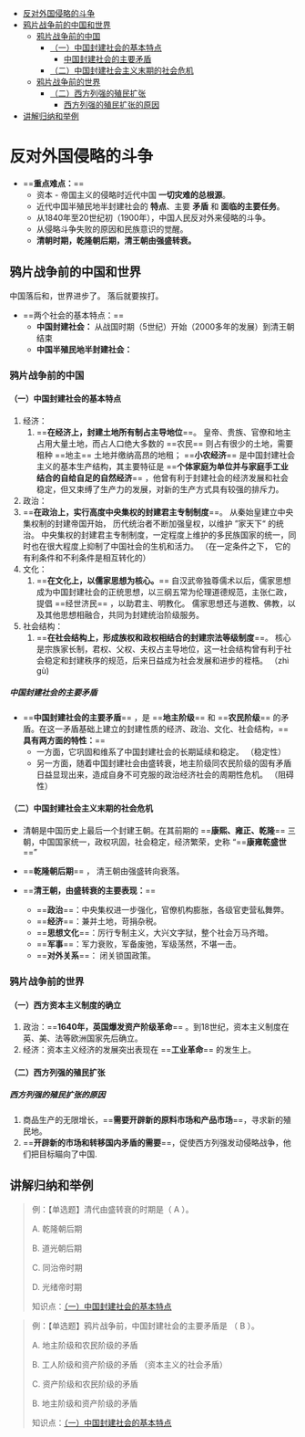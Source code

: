 - [反对外国侵略的斗争](#反对外国侵略的斗争)
- [鸦片战争前的中国和世界](#鸦片战争前的中国和世界)
  - [鸦片战争前的中国](#鸦片战争前的中国)
    - [（一）中国封建社会的基本特点](#（一）中国封建社会的基本特点)
      - [中国封建社会的主要矛盾](#中国封建社会的主要矛盾)
    - [（二）中国封建社会主义末期的社会危机](#（二）中国封建社会主义末期的社会危机)
  - [鸦片战争前的世界](#鸦片战争前的世界)
    - [（二）西方列强的殖民扩张](#（二）西方列强的殖民扩张)
      - [西方列强的殖民扩张的原因](#西方列强的殖民扩张的原因)
- [讲解归纳和举例](#讲解归纳和举例)



# 反对外国侵略的斗争

- ==**重点难点：**==
  - 资本 - 帝国主义的侵略时近代中国 **一切灾难的总根源**。
  - 近代中国半殖民地半封建社会的 **特点**、主要 **矛盾** 和 **面临的主要任务**。
  - 从1840年至20世纪初（1900年），中国人民反对外来侵略的斗争。
  - 从侵略斗争失败的原因和民族意识的觉醒。
  - **清朝时期，乾隆朝后期，清王朝由强盛转衰。**



## 鸦片战争前的中国和世界

中国落后和，世界进步了。 落后就要挨打。

- ==两个社会的基本特点：==
  - **中国封建社会：**  从战国时期（5世纪）开始（2000多年的发展）到清王朝结束
  - **中国半殖民地半封建社会：** 



### 鸦片战争前的中国

#### （一）中国封建社会的基本特点

1. 经济：
   1. ==**在经济上，封建土地所有制占主导地位**==。 皇帝、贵族、官僚和地主占用大量土地，而占人口绝大多数的 ==农民== 则占有很少的土地，需要租种 ==地主== 土地并缴纳高昂的地租； ==**小农经济**== 是中国封建社会主义的基本生产结构，其主要特征是 ==**个体家庭为单位并与家庭手工业结合的自给自足的自然经济**== ，他曾有利于封建社会的经济发展和社会稳定，但又束缚了生产力的发展，对新的生产方式具有较强的排斥力。
2.  政治：
   1. ==**在政治上，实行高度中央集权的封建君主专制制度**==。 从秦始皇建立中央集权制的封建帝国开始， 历代统治者不断加强皇权，以维护 ”家天下“ 的统治。 中央集权的封建君主专制制度，一定程度上维护的多民族国家的统一，同时也在很大程度上抑制了中国社会的生机和活力。 （在一定条件之下， 它的有利条件和不利条件是相互转化的）
3. 文化：
   1. ==**在文化上，以儒家思想为核心。**==   自汉武帝独尊儒术以后，儒家思想成为中国封建社会的正统思想，以三纲五常为伦理道德规范，主张仁政，提倡 ==经世济民== ，以助君主、明教化。 儒家思想还与道教、佛教，以及其他思想相融合，共同为封建统治阶级服务。
4. 社会结构：
   1. ==**在社会结构上，形成族权和政权相结合的封建宗法等级制度**==。 核心是宗族家长制，君权、父权、夫权占主导地位，这一社会结构曾有利于社会稳定和封建秩序的规范，后来日益成为社会发展和进步的桎梏。 （zhì gù)



##### 中国封建社会的主要矛盾

- ==**中国封建社会的主要矛盾**== ，是 ==**地主阶级**== 和 ==**农民阶级**== 的矛盾。在这一矛盾基础上建立的封建性质的经济、政治、文化、社会结构，==**具有两方面的特性：**==
  - 一方面，它巩固和维系了中国封建社会的长期延续和稳定。  （稳定性）
  - 另一方面，随着中国封建社会由盛转衰，地主阶级同农民阶级的固有矛盾日益显现出来，造成自身不可克服的政治经济社会的周期性危机。   （阻碍性）



#### （二）中国封建社会主义末期的社会危机

- 清朝是中国历史上最后一个封建王朝。在其前期的 ==**康熙、雍正、乾隆**== 三朝，中国国家统一，政权巩固，社会稳定，经济繁荣，史称 “==**康雍乾盛世**==”
- ==**乾隆朝后期**== ， 清王朝由强盛转向衰落。



- ==**清王朝，由盛转衰的主要表现：**==
  - ==**政治**==：中央集权进一步强化，官僚机构膨胀，各级官吏营私舞弊。
  - ==**经济**==：兼并土地，苛捐杂税。
  - ==**思想文化**==：厉行专制主义，大兴文字狱，整个社会万马齐暗。
  - ==**军事**==：军力衰败，军备废弛，军级荡然，不堪一击。
  - ==**对外关系**==： 闭关锁国政策。



### 鸦片战争前的世界

#### （一）西方资本主义制度的确立

1. 政治：==**1640年，英国爆发资产阶级革命**== 。到18世纪，资本主义制度在英、美、法等欧洲国家先后确立。
2. 经济：资本主义经济的发展突出表现在 ==**工业革命**== 的发生上。

#### （二）西方列强的殖民扩张

##### 西方列强的殖民扩张的原因

1. 商品生产的无限增长，==**需要开辟新的原料市场和产品市场**==，寻求新的殖民地。
2. ==**开辟新的市场和转移国内矛盾的需要**==，促使西方列强发动侵略战争，他们把目标瞄向了中国.



## 讲解归纳和举例

> 例：【单选题】清代由盛转衰的时期是（ A ）。   
>
> A. 乾隆朝后期
>
> B. 道光朝后期
>
> C. 同治帝时期
>
> D. 光绪帝时期
>
> 知识点：[（一）中国封建社会的基本特点](#（一）中国封建社会的基本特点)



> 例：【单选题】鸦片战争前，中国封建社会的主要矛盾是 （ B ）。  
>
> A. 地主阶级和农民阶级的矛盾
>
> B. 工人阶级和资产阶级的矛盾		（资本主义的社会矛盾）
>
> C. 资产阶级和农民阶级的矛盾
>
> B. 地主阶级和资产阶级的矛盾
>
> 知识点：[（一）中国封建社会的基本特点](#（一）中国封建社会的基本特点)
